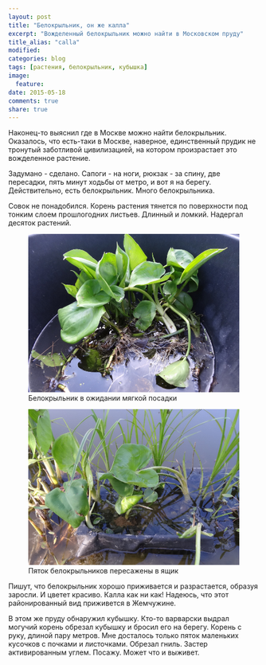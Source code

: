 ```yaml
---
layout: post
title: "Белокрыльник, он же калла"
excerpt: "Вожделенный белокрыльник можно найти в Московском пруду"
title_alias: "calla"
modified:
categories: blog
tags: [растения, белокрыльник, кубышка]
image:
  feature:
date: 2015-05-18
comments: true
share: true
---
```


Наконец-то выяснил где в Москве можно найти белокрыльник. Оказалось, что есть-таки в Москве, наверное, единственный прудик не тронутый заботливой цивилизацией, на котором произрастает это вожделенное растение.
<!-- more -->
Задумано - сделано. Сапоги - на ноги, рюкзак - за спину, две пересадки, пять минут ходьбы от метро, и вот я на берегу. Действительно, есть белокрыльник. Много белокрыльника.

Совок не понадобился. Корень растения тянется по поверхности под тонким слоем прошлогодних листьев. Длинный и ломкий. Надергал десяток растений.

<figure>
    <a href="/images/story/2015-05-22/DSC03420.jpg"><img alt="Белокрыльник в ожидании мягкой посадки" src="/images/story/2015-05-22/DSC03420.jpg"></a>
    <figcaption>Белокрыльник в ожидании мягкой посадки</figcaption>
</figure>

<figure>
    <a href="/images/story/2015-05-22/DSC03410.jpg"><img alt="Пяток белокрыльников пересажены в ящик" src="/images/story/2015-05-22/DSC03410.jpg"></a>
    <figcaption>Пяток белокрыльников пересажены в ящик</figcaption>
</figure>

Пишут, что белокрыльник хорошо приживается и разрастается, образуя заросли. И цветет красиво. Калла как ни как! Надеюсь, что этот районированный вид приживется в Жемчужине.

В этом же пруду обнаружил кубышку. Кто-то варварски выдрал могучий корень обрезал кубышку и бросил его на берегу. Корень с руку, длиной пару метров. Мне досталось только пяток маленьких кусочков с почками и листочками. Обрезал гниль. Застер активированным углем. Посажу. Может что и выживет.
